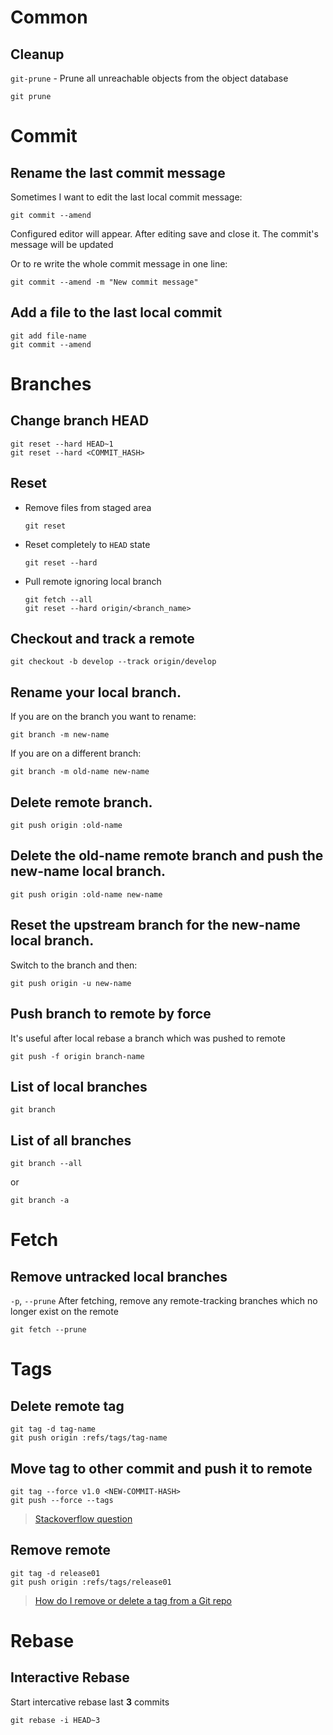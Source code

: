# Common

## Cleanup

`git-prune` - Prune all unreachable objects from the object database

```
git prune
```

[](https://git-scm.com/docs/git-prune "More")


# Commit

## Rename the last commit message

Sometimes I want to edit the last local commit message:

```
git commit --amend
```

Configured editor will appear. After editing save and close it. The commit's message will be updated

Or to re write the whole commit message in one line:

```
git commit --amend -m "New commit message"
```

## Add a file to the last local commit

```
git add file-name
git commit --amend
```

# Branches
  
## Change branch HEAD

```
git reset --hard HEAD~1
git reset --hard <COMMIT_HASH>
```

## Reset 

- Remove files from staged area

    ```
    git reset
    ``` 

- Reset completely to `HEAD` state 

    ```
    git reset --hard 
    ```

- Pull remote ignoring local branch

    ```
    git fetch --all
    git reset --hard origin/<branch_name>
    ```


## Checkout and track a remote

```
git checkout -b develop --track origin/develop
```

## Rename your local branch.

If you are on the branch you want to rename:

```
git branch -m new-name
```

If you are on a different branch:

```
git branch -m old-name new-name
```

## Delete remote branch.

```
git push origin :old-name
```

## Delete the old-name remote branch and push the new-name local branch.

```
git push origin :old-name new-name
```

## Reset the upstream branch for the new-name local branch.

Switch to the branch and then:

```
git push origin -u new-name
```

## Push branch to remote by force

It's useful after local rebase a branch which was pushed to remote

```
git push -f origin branch-name
```

## List of local branches

```
git branch
```

## List of all branches

```
git branch --all
```

or

```
git branch -a
```

# Fetch

## Remove untracked local branches

`-p`, `--prune` After fetching, remove any remote-tracking branches which no longer exist on the remote

```
git fetch --prune
```

# Tags

## Delete remote tag

```
git tag -d tag-name
git push origin :refs/tags/tag-name
```

## Move tag to other commit and push it to remote

```
git tag --force v1.0 <NEW-COMMIT-HASH>
git push --force --tags
```

> [Stackoverflow question](http://stackoverflow.com/a/25849917/2374209)

## Remove remote  
 
```
git tag -d release01
git push origin :refs/tags/release01
```

> [How do I remove or delete a tag from a Git repo](https://confluence.atlassian.com/bitbucket/how-do-i-remove-or-delete-a-tag-from-a-git-repo-282175551.html)

# Rebase

## Interactive Rebase

Start intercative rebase last **3** commits

```
git rebase -i HEAD~3
```
